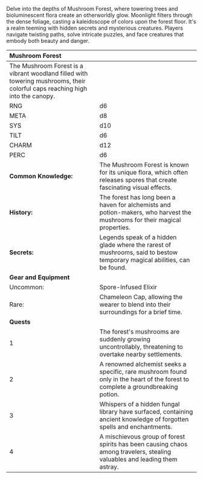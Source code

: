 Delve into the depths of Mushroom Forest, where towering trees and bioluminescent flora create an otherworldly glow. Moonlight filters through the dense foliage, casting a kaleidoscope of colors upon the forest floor. It's a realm teeming with hidden secrets and mysterious creatures. Players navigate twisting paths, solve intricate puzzles, and face creatures that embody both beauty and danger.

|Mushroom Forest| |
|:----|:----|
|The Mushroom Forest is a vibrant woodland filled with towering mushrooms, their colorful caps reaching high into the canopy.| |
|RNG|d6|
|META|d8|
|SYS|d10|
|TILT|d6|
|CHARM|d12|
|PERC|d6|
|**Common Knowledge:**|The Mushroom Forest is known for its unique flora, which often releases spores that create fascinating visual effects.| |
|**History:**|The forest has long been a haven for alchemists and potion-makers, who harvest the mushrooms for their magical properties.| |
|**Secrets:**|Legends speak of a hidden glade where the rarest of mushrooms, said to bestow temporary magical abilities, can be found.| |
|**Gear and Equipment**| |
|Uncommon:|Spore-Infused Elixir|
|Rare:|Chameleon Cap, allowing the wearer to blend into their surroundings for a brief time.|
|**Quests**| |
|1|The forest's mushrooms are suddenly growing uncontrollably, threatening to overtake nearby settlements.| |
|2|A renowned alchemist seeks a specific, rare mushroom found only in the heart of the forest to complete a groundbreaking potion.| |
|3|Whispers of a hidden fungal library have surfaced, containing ancient knowledge of forgotten spells and enchantments.| |
|4|A mischievous group of forest spirits has been causing chaos among travelers, stealing valuables and leading them astray.| |

